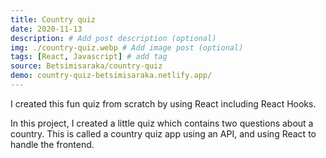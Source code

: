 ```yaml
---
title: Country quiz
date: 2020-11-13
description: # Add post description (optional)
img: ./country-quiz.webp # Add image post (optional)
tags: [React, Javascript] # add tag
source: Betsimisaraka/country-quiz
demo: country-quiz-betsimisaraka.netlify.app/
---
```


I created this fun quiz from scratch by using React including React Hooks.

In this project, I created a little quiz which contains two questions about a country. This is called a country quiz app using an API, and using React to handle the frontend.

